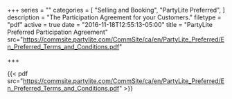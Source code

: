 +++
series = ""
categories = [
  "Selling and Booking",
  "PartyLite Preferred",
]
description = "The Participation Agreement for your Customers."
filetype = "pdf"
active = true
date = "2016-11-18T12:55:13-05:00"
title = "PartyLite Preferred Participation Agreement"
src="https://commsite.partylite.com/CommSite/ca/en/PartyLite_Preferred/En_Preferred_Terms_and_Conditions.pdf"

+++

{{< pdf src="https://commsite.partylite.com/CommSite/ca/en/PartyLite_Preferred/En_Preferred_Terms_and_Conditions.pdf" >}}
